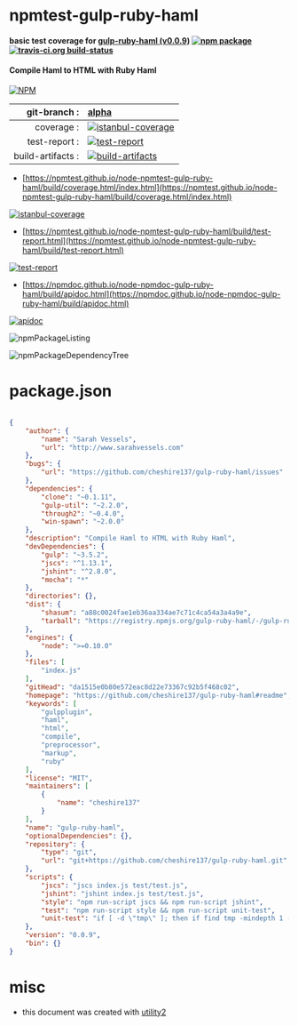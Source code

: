 # npmtest-gulp-ruby-haml

#### basic test coverage for  [gulp-ruby-haml (v0.0.9)](https://github.com/cheshire137/gulp-ruby-haml#readme)  [![npm package](https://img.shields.io/npm/v/npmtest-gulp-ruby-haml.svg?style=flat-square)](https://www.npmjs.org/package/npmtest-gulp-ruby-haml) [![travis-ci.org build-status](https://api.travis-ci.org/npmtest/node-npmtest-gulp-ruby-haml.svg)](https://travis-ci.org/npmtest/node-npmtest-gulp-ruby-haml)

#### Compile Haml to HTML with Ruby Haml

[![NPM](https://nodei.co/npm/gulp-ruby-haml.png?downloads=true&downloadRank=true&stars=true)](https://www.npmjs.com/package/gulp-ruby-haml)

| git-branch : | [alpha](https://github.com/npmtest/node-npmtest-gulp-ruby-haml/tree/alpha)|
|--:|:--|
| coverage : | [![istanbul-coverage](https://npmtest.github.io/node-npmtest-gulp-ruby-haml/build/coverage.badge.svg)](https://npmtest.github.io/node-npmtest-gulp-ruby-haml/build/coverage.html/index.html)|
| test-report : | [![test-report](https://npmtest.github.io/node-npmtest-gulp-ruby-haml/build/test-report.badge.svg)](https://npmtest.github.io/node-npmtest-gulp-ruby-haml/build/test-report.html)|
| build-artifacts : | [![build-artifacts](https://npmtest.github.io/node-npmtest-gulp-ruby-haml/glyphicons_144_folder_open.png)](https://github.com/npmtest/node-npmtest-gulp-ruby-haml/tree/gh-pages/build)|

- [https://npmtest.github.io/node-npmtest-gulp-ruby-haml/build/coverage.html/index.html](https://npmtest.github.io/node-npmtest-gulp-ruby-haml/build/coverage.html/index.html)

[![istanbul-coverage](https://npmtest.github.io/node-npmtest-gulp-ruby-haml/build/screenCapture.buildCi.browser.%252Ftmp%252Fbuild%252Fcoverage.lib.html.png)](https://npmtest.github.io/node-npmtest-gulp-ruby-haml/build/coverage.html/index.html)

- [https://npmtest.github.io/node-npmtest-gulp-ruby-haml/build/test-report.html](https://npmtest.github.io/node-npmtest-gulp-ruby-haml/build/test-report.html)

[![test-report](https://npmtest.github.io/node-npmtest-gulp-ruby-haml/build/screenCapture.buildCi.browser.%252Ftmp%252Fbuild%252Ftest-report.html.png)](https://npmtest.github.io/node-npmtest-gulp-ruby-haml/build/test-report.html)

- [https://npmdoc.github.io/node-npmdoc-gulp-ruby-haml/build/apidoc.html](https://npmdoc.github.io/node-npmdoc-gulp-ruby-haml/build/apidoc.html)

[![apidoc](https://npmdoc.github.io/node-npmdoc-gulp-ruby-haml/build/screenCapture.buildCi.browser.%252Ftmp%252Fbuild%252Fapidoc.html.png)](https://npmdoc.github.io/node-npmdoc-gulp-ruby-haml/build/apidoc.html)

![npmPackageListing](https://npmtest.github.io/node-npmtest-gulp-ruby-haml/build/screenCapture.npmPackageListing.svg)

![npmPackageDependencyTree](https://npmtest.github.io/node-npmtest-gulp-ruby-haml/build/screenCapture.npmPackageDependencyTree.svg)



# package.json

```json

{
    "author": {
        "name": "Sarah Vessels",
        "url": "http://www.sarahvessels.com"
    },
    "bugs": {
        "url": "https://github.com/cheshire137/gulp-ruby-haml/issues"
    },
    "dependencies": {
        "clone": "~0.1.11",
        "gulp-util": "~2.2.0",
        "through2": "~0.4.0",
        "win-spawn": "~2.0.0"
    },
    "description": "Compile Haml to HTML with Ruby Haml",
    "devDependencies": {
        "gulp": "~3.5.2",
        "jscs": "^1.13.1",
        "jshint": "^2.8.0",
        "mocha": "*"
    },
    "directories": {},
    "dist": {
        "shasum": "a88c0024fae1eb36aa334ae7c71c4ca54a3a4a9e",
        "tarball": "https://registry.npmjs.org/gulp-ruby-haml/-/gulp-ruby-haml-0.0.9.tgz"
    },
    "engines": {
        "node": ">=0.10.0"
    },
    "files": [
        "index.js"
    ],
    "gitHead": "da1515e0b80e572eac8d22e73367c92b5f468c02",
    "homepage": "https://github.com/cheshire137/gulp-ruby-haml#readme",
    "keywords": [
        "gulpplugin",
        "haml",
        "html",
        "compile",
        "preprocessor",
        "markup",
        "ruby"
    ],
    "license": "MIT",
    "maintainers": [
        {
            "name": "cheshire137"
        }
    ],
    "name": "gulp-ruby-haml",
    "optionalDependencies": {},
    "repository": {
        "type": "git",
        "url": "git+https://github.com/cheshire137/gulp-ruby-haml.git"
    },
    "scripts": {
        "jscs": "jscs index.js test/test.js",
        "jshint": "jshint index.js test/test.js",
        "style": "npm run-script jscs && npm run-script jshint",
        "test": "npm run-script style && npm run-script unit-test",
        "unit-test": "if [ -d \"tmp\" ]; then if find tmp -mindepth 1 -print -quit | grep -q .; then rm tmp/*; fi; fi; node_modules/.bin/mocha test/test.js"
    },
    "version": "0.0.9",
    "bin": {}
}
```



# misc
- this document was created with [utility2](https://github.com/kaizhu256/node-utility2)
